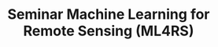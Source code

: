 ---
layout: teaching_course
#
update_date: 2021-09-20
title: Seminar Machine Learning for Remote Sensing (ML4RS)
banner_image: ML4RS.gif
semester: Winter semester 2021/22
credit_point: 2 SWS/3 ECTS
participants: 16
date_time: Friday 10:00 - 12:00
location: MAR 0.002
isis_link: https://isis.tu-berlin.de/course/view.php?id=26213
#
description: |
    In this seminar, students will review the current state of the art in the field of machine learning
    applied to remote sensing image analysis in the framework of different Earth observation applications.
    <br />
    For the details about the course content, please visit the <a href="https://moseskonto.tu-berlin.de/moses/modultransfersystem/bolognamodule/beschreibung/anzeigen.html?nummer=40928&version=2&sprache=2" target="_blank">Moses</a> page. <br />
    <br />
    If you have any questions regarding the organization of the course, do not hesitate to contact us at: <a href="mailto:sekr@rsim.tu-berlin.de">sekr@rsim.tu-berlin.de</a>.


announcements:
  - |
    Although ML4RS Seminar course will be a course in-person, the first introduction lecture will be given online through Zoom due to a very high number of registered students at ISIS. Please note that the maximum capacity of students is 16 for this course.  Thus, we will apply a small quiz at the first lecture.  Here is the Zoom link:<br />
      <a href="https://tu-berlin.zoom.us/j/61836808996?pwd=bzVSenVOdUdwc3hKR0NHQTdwdUZxUT09" target="_blank">https://tu-berlin.zoom.us/j/61836808996?pwd=bzVSenVOdUdwc3hKR0NHQTdwdUZxUT09</a>
    <br />
    Meeting ID: 618 3680 8996<br />
    Passcode: 575122


# lecturers:
lecturers:
    - name: Prof. Dr. Begüm Demir
      image: team_1.jpg
    - name: Steve Ahlswede
      image: steve_ahlswede.png
---